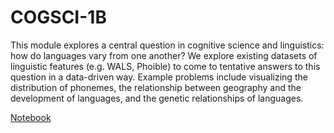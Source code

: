 # COGSCI-1B

This module explores a central question in cognitive science and linguistics: how do languages vary from one another? We explore existing datasets of linguistic features (e.g. WALS, Phoible) to come to tentative answers to this question in a data-driven way. Example problems include visualizing the distribution of phonemes, the relationship between geography and the development of languages, and the genetic relationships of languages.

[Notebook](http://datahub.berkeley.edu/user-redirect/interact?account=ds-modules&repo=COGSCI-1B&branch=master&path=01-Phonemes.ipynb)
